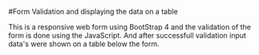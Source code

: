 #Form Validation and displaying the data on a table

This is a responsive web form using BootStrap 4 and the validation of the form is done using the JavaScript. And after successfull validation input data's were shown on a table below the form.
